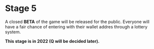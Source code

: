 # Stage 5

A closed **BETA** of the game will be released for the public. Everyone will have a fair chance of entering with their wallet addres through a lottery system.

**This stage is in 2022 \(Q will be decided later\).**

